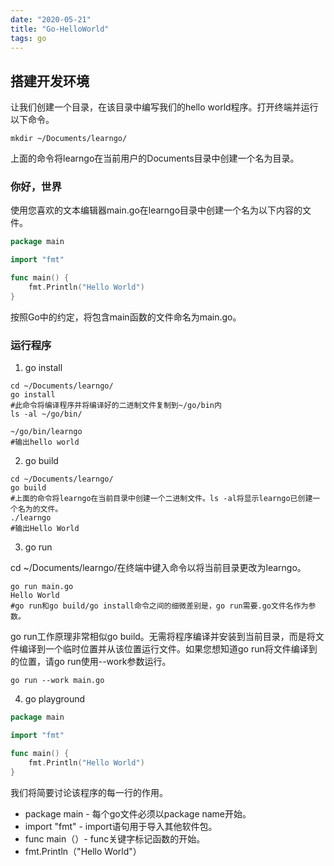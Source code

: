 ```yaml
---
date: "2020-05-21"
title: "Go-HelloWorld"
tags: go
---
```

## 搭建开发环境
让我们创建一个目录，在该目录中编写我们的hello world程序。打开终端并运行以下命令。

``` shell
mkdir ~/Documents/learngo/  
```

上面的命令将learngo在当前用户的Documents目录中创建一个名为目录。

### 你好，世界
使用您喜欢的文本编辑器main.go在learngo目录中创建一个名为以下内容的文件。
``` go
package main

import "fmt"

func main() {  
    fmt.Println("Hello World")
} 
```
按照Go中的约定，将包含main函数的文件命名为main.go。

### 运行程序

1. go install
``` shell
cd ~/Documents/learngo/  
go install
#此命令将编译程序并将编译好的二进制文件复制到~/go/bin内
ls -al ~/go/bin/

~/go/bin/learngo
#输出hello world
```

2. go build
``` shell
cd ~/Documents/learngo/  
go build  
#上面的命令将learngo在当前目录中创建一个二进制文件。ls -al将显示learngo已创建一个名为的文件。
./learngo
#输出Hello World
```
3. go run

cd ~/Documents/learngo/在终端中键入命令以将当前目录更改为learngo。
``` shell
go run main.go  
Hello World
#go run和go build/go install命令之间的细微差别是，go run需要.go文件名作为参数。
```  
go run工作原理非常相似go build。无需将程序编译并安装到当前目录，而是将文件编译到一个临时位置并从该位置运行文件。如果您想知道go run将文件编译到的位置，请go run使用--work参数运行。
``` shell
go run --work main.go
```

4. go playground

``` go
package main 

import "fmt" 

func main() {  
    fmt.Println("Hello World") 
}
```
我们将简要讨论该程序的每一行的作用。

- package main - 每个go文件必须以package name开始。
- import "fmt" - import语句用于导入其他软件包。
- func main（）- func关键字标记函数的开始。
- fmt.Println（"H​​ello World"） 